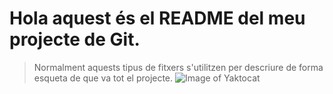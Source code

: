 # Hola aquest és el README del meu projecte de Git.
> Normalment aquests tipus de fitxers s'utilitzen per descriure de forma esqueta de que va tot el projecte.
![Image of Yaktocat](https://octodex.github.com/images/yaktocat.png)
